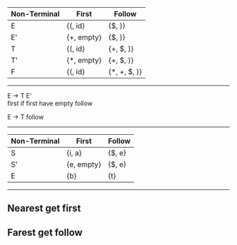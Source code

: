 Non-Terminal | First        | Follow
------------ | -----        | ------
E            | {(, id}      | {$, )}
E'           | {+, empty}   | {$, )}
T            | {(, id}      | {+, $, )}
T'           | {*, empty}   | {+, $, )}
F            | {(, id}      | {*, +, $, )}

---

E -> T E'<br>
first
if first have empty
follow

E -> T
follow

---
Non-Terminal | First        | Follow
------------ | -----        | ------
S            | {i, a}       | {$, e}
S'           | {e, empty}   | {$, e}
E            | {b}          | {t}

---
## Nearest get first
## Farest get follow